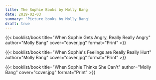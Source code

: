 ```yaml
---
title: The Sophie Books by Molly Bang
date: 2019-02-03
summary: 'Picture books by Molly Bang'
draft: true
---
```


{{< booklist/book
title="When Sophie Gets Angry, Really Really Angry"
author="Molly Bang"
cover="cover.jpg"
format="Print" >}}

{{< booklist/book
title="When Sophie's Feelings are Really Really Hurt"
author="Molly Bang"
cover="cover.jpg"
format="Print" >}}

{{< booklist/book
title="When Sophie Thinks She Can't"
author="Molly Bang"
cover="cover.jpg"
format="Print" >}}
